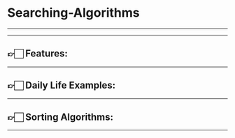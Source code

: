 # Searching-Algorithms
-----



-----

## 👉🏻 Features:



-----

## 👉🏻 Daily Life Examples:



-----

## 👉🏻 Sorting Algorithms:



-----